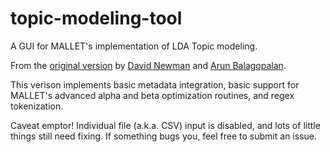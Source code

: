 # topic-modeling-tool

A GUI for MALLET's implementation of LDA Topic modeling.

From the [original version](http://code.google.com/p/topic-modeling-tool
) by [David Newman](http://www.ics.uci.edu/~newman/) and [Arun Balagopalan](https://github.com/arunbg).

This verison implements basic metadata integration, basic support for MALLET's advanced alpha and beta optimization routines, and regex tokenization.

Caveat emptor! Individual file (a.k.a. CSV) input is disabled, and lots of little things still need fixing. If something bugs you, feel free to submit an issue.
